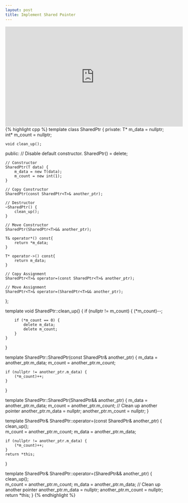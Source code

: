 ```yaml
---
layout: post
title: Implement Shared Pointer
---
```


<iframe width="560" height="315" src="https://www.youtube.com/embed/EMsPe9YN1v8" frameborder="0" allow="autoplay; encrypted-media" allowfullscreen></iframe>
{% highlight cpp %}
template<typename T>
class SharedPtr {
private:
    T* m_data = nullptr;
    int* m_count = nullptr;

    void clean_up();
public:
    // Disable default constructor.
    SharedPtr() = delete;

    // Constructor
    SharedPtr(T data) {
        m_data = new T(data);
        m_count = new int(1);
    }

    // Copy Constructor
    SharedPtr(const SharedPtr<T>& another_ptr);
    
    // Destructor
    ~SharedPtr() {
        clean_up();
    }

    // Move Constructor
    SharedPtr(SharedPtr<T>&& another_ptr);

    T& operator*() const{
        return *m_data;
    }

    T* operator->() const{
        return m_data;
    }
    
    // Copy Assignment
    SharedPtr<T>& operator=(const SharedPtr<T>& another_ptr);
    
    // Move Assignment
    SharedPtr<T>& operator=(SharedPtr<T>&& another_ptr);
};

template<typename T>
void SharedPtr<T>::clean_up() {
    if (nullptr != m_count) {
        (*m_count)--;

        if (*m_count == 0) {
            delete m_data;
            delete m_count;
        }
    }
}

template<typename T> 
SharedPtr<T>::SharedPtr(const SharedPtr<T>& another_ptr) {
    m_data = another_ptr.m_data;
    m_count = another_ptr.m_count;

    if (nullptr != another_ptr.m_data) {
        (*m_count)++;
    }
}

template<typename T> 
SharedPtr<T>::SharedPtr(SharedPtr<T>&& another_ptr) {
    m_data = another_ptr.m_data;
    m_count = another_ptr.m_count;
    // Clean up another pointer
    another_ptr.m_data = nullptr;
    another_ptr.m_count = nullptr;
}

template<typename T> 
SharedPtr<T>& SharedPtr<T>::operator=(const SharedPtr<T>& another_ptr) {
    clean_up();        
    m_count = another_ptr.m_count;
    m_data = another_ptr.m_data;

    if (nullptr != another_ptr.m_data) {
        (*m_count)++;
    }
    return *this;
}

template<typename T> 
SharedPtr<T>&  SharedPtr<T>::operator=(SharedPtr<T>&& another_ptr) {
    clean_up();        
    m_count = another_ptr.m_count;
    m_data = another_ptr.m_data;
    // Clean up another pointer
    another_ptr.m_data = nullptr;
    another_ptr.m_count = nullptr;
    return *this;
}
{% endhighlight %}
